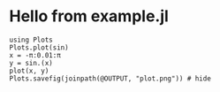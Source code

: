 <!--This file was generated, do not modify it.-->
# Hello from example.jl
<!-- This is a comment-->

````julia:ex1
using Plots
Plots.plot(sin)
x = -π:0.01:π
y = sin.(x)
plot(x, y)
Plots.savefig(joinpath(@OUTPUT, "plot.png")) # hide
````


